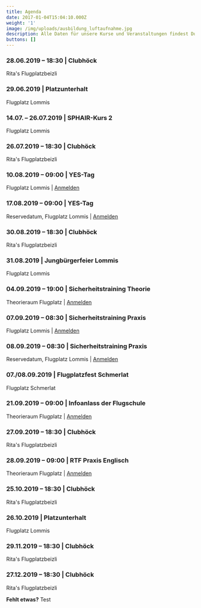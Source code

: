 ```yaml
---
title: Agenda
date: 2017-01-04T15:04:10.000Z
weight: '1'
image: /img/uploads/ausbildung_luftaufnahme.jpg
description: Alle Daten für unsere Kurse und Veranstaltungen findest Du in unserer Agenda.
buttons: []
---
```

### 28.06.2019 – 18:30 | Clubhöck

Rita's Flugplatzbeizli

### 29.06.2019 | Platzunterhalt

Flugplatz Lommis

### 14.07. – 26.07.2019 | SPHAIR-Kurs 2

Flugplatz Lommis

### 26.07.2019 – 18:30 | Clubhöck

Rita's Flugplatzbeizli

### 10.08.2019 – 09:00 | YES-Tag

Flugplatz Lommis  |  [Anmelden](https://docs.google.com/forms/d/e/1FAIpQLSd3JpxXrOxj7fl_Zm0az8h-jQsAsB1TOEE2-HsOPYoi29qRUw/viewform)

### 17.08.2019 – 09:00 | YES-Tag

Reservedatum, Flugplatz Lommis  |  [Anmelden](https://docs.google.com/forms/d/e/1FAIpQLSd3JpxXrOxj7fl_Zm0az8h-jQsAsB1TOEE2-HsOPYoi29qRUw/viewform)

### 30.08.2019 – 18:30 | Clubhöck

Rita's Flugplatzbeizli

### 31.08.2019 | Jungbürgerfeier Lommis

Flugplatz Lommis

### 04.09.2019 – 19:00 | Sicherheitstraining Theorie

Theorieraum Flugplatz  |  [Anmelden](https://docs.google.com/forms/d/e/1FAIpQLSd3JpxXrOxj7fl_Zm0az8h-jQsAsB1TOEE2-HsOPYoi29qRUw/viewform)

### 07.09.2019 – 08:30 | Sicherheitstraining Praxis

Flugplatz Lommis  |  [Anmelden](https://docs.google.com/forms/d/e/1FAIpQLSd3JpxXrOxj7fl_Zm0az8h-jQsAsB1TOEE2-HsOPYoi29qRUw/viewform)

### 08.09.2019 – 08:30 | Sicherheitstraining Praxis

Reservedatum, Flugplatz Lommis  |  [Anmelden](https://docs.google.com/forms/d/e/1FAIpQLSd3JpxXrOxj7fl_Zm0az8h-jQsAsB1TOEE2-HsOPYoi29qRUw/viewform)

### 07./08.09.2019 | Flugplatzfest Schmerlat

Flugplatz Schmerlat

### 21.09.2019 – 09:00 | Infoanlass der Flugschule

Theorieraum Flugplatz  |  [Anmelden](https://docs.google.com/forms/d/e/1FAIpQLSd3JpxXrOxj7fl_Zm0az8h-jQsAsB1TOEE2-HsOPYoi29qRUw/viewform)

### 27.09.2019 – 18:30 | Clubhöck

Rita's Flugplatzbeizli

### 28.09.2019 – 09:00 | RTF Praxis Englisch

Theorieraum Flugplatz  |  [Anmelden](https://docs.google.com/forms/d/e/1FAIpQLSd3JpxXrOxj7fl_Zm0az8h-jQsAsB1TOEE2-HsOPYoi29qRUw/viewform)

### 25.10.2019 – 18:30 | Clubhöck

Rita's Flugplatzbeizli

### 26.10.2019 | Platzunterhalt

Flugplatz Lommis

### 29.11.2019 – 18:30 | Clubhöck

Rita's Flugplatzbeizli

### 27.12.2019 – 18:30 | Clubhöck

Rita's Flugplatzbeizli

**Fehlt etwas?**
Test
